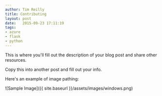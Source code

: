 ```yaml
---
author: Tim Reilly
title: Contributing 
layout: post
date:   2015-09-23 17:11:19
tags: 
- azure
- flask
- python
---
```


This is where you'll fill out the description of your blog post and share other resources.

Copy this into another post and fill out your info. 


Here's an example of image pathing: 


![Sample Image]({{ site.baseurl }}/assets/images/windows.png)
